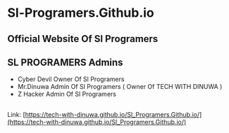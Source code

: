 # Sl-Programers.Github.io

## Official Website Of Sl Programers 

## SL PROGRAMERS Admins

* Cyber Devil Owner Of Sl Programers 
* Mr.Dinuwa Admin Of Sl Programers ( Owner Of TECH WITH DINUWA )
* Z Hacker Admin Of Sl Programers 

##  

 Link: [https://tech-with-dinuwa.github.io/Sl_Programers.Github.io/](https://tech-with-dinuwa.github.io/Sl_Programers.Github.io/)
